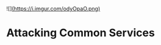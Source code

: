 ![][(https://i.imgur.com/odyOpaO.png)](https://academy.hackthebox.com/storage/modules/116/logo.png?t=1738467861)
# Attacking Common Services

